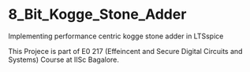 # 8_Bit_Kogge_Stone_Adder
Implementing performance centric kogge stone adder in LTSspice

This Projece is part of E0 217 (Effeincent and Secure Digital Circuits and Systems) Course at IISc Bagalore.
